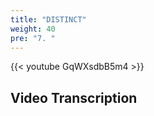 ```yaml
---
title: "DISTINCT"
weight: 40
pre: "7. "
---
```


{{< youtube GqWXsdbB5m4 >}}

## Video Transcription
